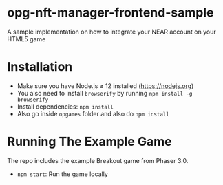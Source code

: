 # opg-nft-manager-frontend-sample
A sample implementation on how to integrate your NEAR account on your HTML5 game

Installation
====

<!-- If you are using Gitpod, you can skip this section! Your environment is already set up 🎉 -->

  * Make sure you have Node.js ≥ 12 installed (https://nodejs.org)
  * You also need to install `browserify` by running `npm install -g browserify`
  * Install dependencies: `npm install`
  * Also go inside `opgames` folder and also do `npm install`

Running The Example Game
==============

The repo includes the example Breakout game from Phaser 3.0.

* `npm start`: Run the game locally
